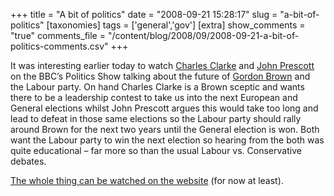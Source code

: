 +++
title = "A bit of politics"
date = "2008-09-21 15:28:17"
slug = "a-bit-of-politics"
[taxonomies]
tags = ['general','gov']
[extra]
show_comments = "true"
comments_file = "/content/blog/2008/09/2008-09-21-a-bit-of-politics-comments.csv"
+++

It was interesting earlier today to watch [Charles Clarke](http://en.wikipedia.org/wiki/Charles_Clarke) and [John Prescott](http://en.wikipedia.org/wiki/John_Prescott) on the BBC’s Politics Show talking about the future of [Gordon Brown](http://en.wikipedia.org/wiki/Gordon_brown) and the Labour party. On hand Charles Clarke is a Brown sceptic and wants there to be a leadership contest to take us into the next European and General elections whilst John Prescott argues this would take too long and lead to defeat in those same elections so the Labour party should rally around Brown for the next two years until the General election is won. Both want the Labour party to win the next election so hearing from the both was quite educational – far more so than the usual Labour vs. Conservative debates.

[The whole thing can be watched on the website](http://news.bbc.co.uk/1/hi/programmes/politics_show/7618279.stm) (for now at least).
